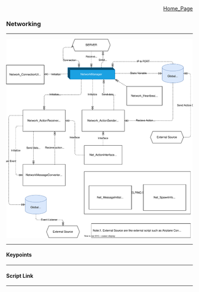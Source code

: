 <div style="text-align: right;">

[Home_Page](../../../README.md)

</div>



### Networking 
---

![](./Flow_Chart_Networking.drawio.svg)

---

#### Keypoints

---
#### Script Link
---